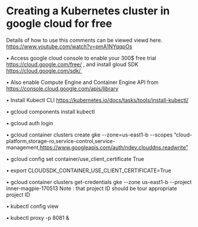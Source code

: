 # Creating a Kubernetes cluster in google cloud for free

Details of how to use this comments can be viewed viewd here.  https://www.youtube.com/watch?v=pmA1NYqqpOs

•	Access google cloud console to enable your 300$ free trial https://cloud.google.com/free/ , and install gloud SDK  https://cloud.google.com/sdk/ 

•	Also enable Compute Engine and Container Engine API from https://console.cloud.google.com/apis/library

• Install Kubectl CLI	https://kubernetes.io/docs/tasks/tools/install-kubectl/

•	gcloud components install kubectl

•	gcloud auth login 

•	gcloud container clusters create gke --zone=us-east1-b --scopes “cloud-platform,storage-ro,service-control,service-management,https://www.googleapis.com/auth/ndev.clouddns.readwrite”

•	gcloud config set container/use_client_certificate True

•	export CLOUDSDK_CONTAINER_USE_CLIENT_CERTIFICATE=True


•	gcloud container clusters get-credentials gke --zone us-east1-b --project inner-magpie-170513   Note : that project ID should be tour appropriate project ID

•	kubectl config view

•	kubectl proxy -p 8081 &
